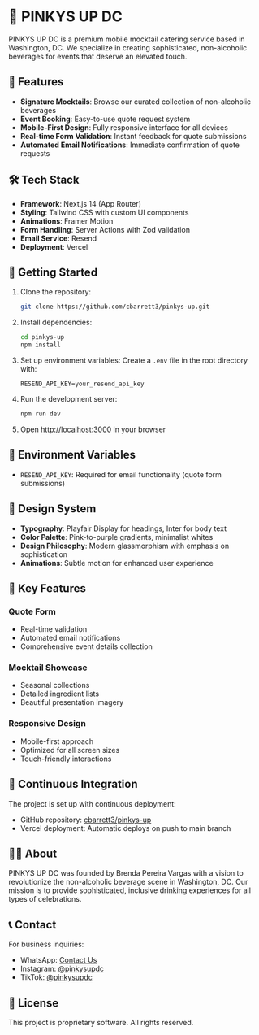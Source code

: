# 🍹 PINKYS UP DC

PINKYS UP DC is a premium mobile mocktail catering service based in Washington, DC. We specialize in creating sophisticated, non-alcoholic beverages for events that deserve an elevated touch.

## 🌟 Features

- **Signature Mocktails**: Browse our curated collection of non-alcoholic beverages
- **Event Booking**: Easy-to-use quote request system
- **Mobile-First Design**: Fully responsive interface for all devices
- **Real-time Form Validation**: Instant feedback for quote submissions
- **Automated Email Notifications**: Immediate confirmation of quote requests

## 🛠️ Tech Stack

- **Framework**: Next.js 14 (App Router)
- **Styling**: Tailwind CSS with custom UI components
- **Animations**: Framer Motion
- **Form Handling**: Server Actions with Zod validation
- **Email Service**: Resend
- **Deployment**: Vercel

## 🚀 Getting Started

1. Clone the repository:
   ```bash
   git clone https://github.com/cbarrett3/pinkys-up.git
   ```

2. Install dependencies:
   ```bash
   cd pinkys-up
   npm install
   ```

3. Set up environment variables:
   Create a `.env` file in the root directory with:
   ```
   RESEND_API_KEY=your_resend_api_key
   ```

4. Run the development server:
   ```bash
   npm run dev
   ```

5. Open [http://localhost:3000](http://localhost:3000) in your browser

## 📝 Environment Variables

- `RESEND_API_KEY`: Required for email functionality (quote form submissions)

## 🎨 Design System

- **Typography**: Playfair Display for headings, Inter for body text
- **Color Palette**: Pink-to-purple gradients, minimalist whites
- **Design Philosophy**: Modern glassmorphism with emphasis on sophistication
- **Animations**: Subtle motion for enhanced user experience

## 📱 Key Features

### Quote Form
- Real-time validation
- Automated email notifications
- Comprehensive event details collection

### Mocktail Showcase
- Seasonal collections
- Detailed ingredient lists
- Beautiful presentation imagery

### Responsive Design
- Mobile-first approach
- Optimized for all screen sizes
- Touch-friendly interactions

## 🔄 Continuous Integration

The project is set up with continuous deployment:
- GitHub repository: [cbarrett3/pinkys-up](https://github.com/cbarrett3/pinkys-up)
- Vercel deployment: Automatic deploys on push to main branch

## 👩‍💼 About

PINKYS UP DC was founded by Brenda Pereira Vargas with a vision to revolutionize the non-alcoholic beverage scene in Washington, DC. Our mission is to provide sophisticated, inclusive drinking experiences for all types of celebrations.

## 📞 Contact

For business inquiries:
- WhatsApp: [Contact Us](http://Wa.me/+15715014766)
- Instagram: [@pinkysupdc](https://instagram.com/pinkysupdc)
- TikTok: [@pinkysupdc](https://tiktok.com/@pinkysupdc)

## 📄 License

This project is proprietary software. All rights reserved.
